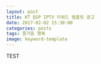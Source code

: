 ```yaml
---
layout: post
title: KT QSP IPTV 키워드 템플릿 광고 
date: 2017-02-02 15:30:00 
categories: posts 
tags: 즐거움 행복
image: keyword-template
---
```


TEST